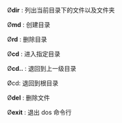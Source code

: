 Ø**dir** :  列出当前目录下的文件以及文件夹

Ø**md** :  创建目录

Ø**rd** :   删除目录

Ø**cd** :  进入指定目录

Ø**cd..** : 退回到上一级目录

Øcd\:  退回到根目录

Ø**del** :  删除文件

Ø**exit** :  退出 dos 命令行
